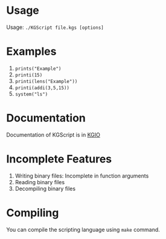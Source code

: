 # Usage
Usage: `./KGScript file.kgs [options]`
# Examples
1. `prints("Example")`
2. `printi(15)`
3. `printi(lens("Example"))`
4. `printi(addi(3,5,15))`
5. `system("ls")`
# Documentation
Documentation of KGScript is in [KGIO](https://ariankg.github.io/kgscript-documentation/kgscript-documentation.html "KGIO Documentation")
# Incomplete Features
1. Writing binary files: Incomplete in function arguments
2. Reading binary files
3. Decompiling binary files
# Compiling
You can compile the scripting language using `make` command.
